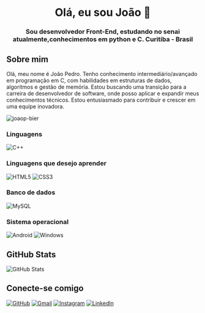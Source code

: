 <h1 align="center">Olá, eu sou João 👋</h1>
<h3 align="center">Sou desenvolvedor Front-End, estudando no senai atualmente,conhecimentos em python e C. Curitiba - Brasil</h3>

## Sobre mim

Olá, meu nome é João Pedro. Tenho conhecimento intermediário/avançado em programação em C, com habilidades em estruturas de dados, algoritmos e gestão de memória. Estou buscando uma transição para a carreira de desenvolvedor de software, onde posso aplicar e expandir meus conhecimentos técnicos. Estou entusiasmado para contribuir e crescer em uma equipe inovadora.

<p align="left"> <img src="https://komarev.com/ghpvc/?username=leoyzs&label=Profile%20views&color=0e75b6&style=flat" alt="joaop-bier" /> </p>

### Linguagens
![C++](https://img.shields.io/badge/C%2B%2B-00599C?style=for-the-badge&logo=c%2B%2B&logoColor=white)

### Linguagens que desejo aprender
![HTML5](https://img.shields.io/badge/HTML5-E34F26?style=for-the-badge&logo=html5&logoColor=white)
![CSS3](https://img.shields.io/badge/CSS3-1572B6?style=for-the-badge&logo=css3&logoColor=white)

### Banco de dados

![MySQL](https://img.shields.io/badge/MySQL-00000F?style=for-the-badge&logo=mysql&logoColor=white)

### Sistema operacional

![Android](https://img.shields.io/badge/Android-3DDC84?style=for-the-badge&logo=android&logoColor=white)
![Windows](https://img.shields.io/badge/Windows-000?style=for-the-badge&logo=windows&logoColor=2CA5E0)

## GitHub Stats

![GitHub Stats](https://github-readme-stats.vercel.app/api?username=joaop-bier&theme=transparent&bg_color=000&border_color=30A3DC&show_icons=true&icon_color=30A3DC&title_color=E94D5F&text_color=FFF)

## Conecte-se comigo

[![GitHub](https://img.shields.io/badge/GitHub-100000?style=for-the-badge&logo=github&logoColor=white)](https://github.com/joaop-bier)
[![Gmail](https://img.shields.io/badge/Gmail-333333?style=for-the-badge&logo=gmail&logoColor=red)](bierj8877@gmail.com)
[![Instagram](https://img.shields.io/badge/-Instagram-%23E4405F?style=for-the-badge&logo=instagram&logoColor=white)]([https://www.instagram.com/joao.pksks/])
[![LinkedIn](https://img.shields.io/badge/LinkedIn-0077B5?style=for-the-badge&logo=linkedin&logoColor=white)]()
